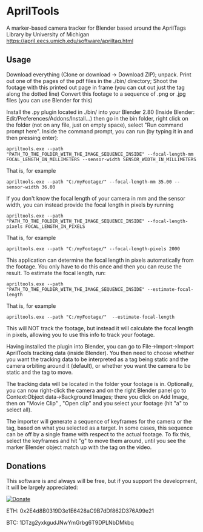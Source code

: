 # AprilTools
A marker-based camera tracker for Blender based around the AprilTags Library by University of Michigan
https://april.eecs.umich.edu/software/apriltag.html

## Usage
Download everything (Clone or download -> Download ZIP); unpack.
Print out one of the pages of the pdf files in the ./bin/ directory;
Shoot the footage with this printed out page in frame (you can cut out just the tag along the dotted line)
Convert this footage to a sequence of .png or .jpg files (you can use Blender for this)

  Install the .py plugin located in ./bin/ into your Blender 2.80 (Inside Blender: Edit/Preferences/Addons/Install...) then go in the bin folder, right click on the folder (not on any file, just on empty space), select "Run command prompt here". Inside the command prompt, you can run (by typing it in and then pressing enter):
  
```
apriltools.exe --path "PATH_TO_THE_FOLDER_WITH_THE_IMAGE_SEQUENCE_INSIDE" --focal-length-mm FOCAL_LENGTH_IN_MILLIMETERS --sensor-width SENSOR_WIDTH_IN_MILLIMETERS
```

That is, for example
```
apriltools.exe --path "C:/myFootage/" --focal-length-mm 35.00 --sensor-width 36.00
```
If you don't know the focal length of your camera in mm and the sensor width, you can instead provide the focal length in pixels by running
```
apriltools.exe --path "PATH_TO_THE_FOLDER_WITH_THE_IMAGE_SEQUENCE_INSIDE" --focal-length-pixels FOCAL_LENGTH_IN_PIXELS
```
That is, for example
```
apriltools.exe --path "C:/myFootage/" --focal-length-pixels 2000
```
This application can determine the focal length in pixels automatically from the footage. You only have to do this once and then you can reuse the result. To estimate the focal length, run:

```
apriltools.exe --path "PATH_TO_THE_FOLDER_WITH_THE_IMAGE_SEQUENCE_INSIDE" --estimate-focal-length
```
That is, for example
```
apriltools.exe --path "C:/myFootage/"  --estimate-focal-length
```
This will NOT track the footage, but instead it will calculate the focal length in pixels, allowing you to use this info to track your footage.

Having installed the plugin into Blender, you can go to File->Import->Import AprilTools tracking data (inside Blender).
You then need to choose whether you want the tracking data to be interpreted as a tag being static and the camera orbiting around it (default), or whether you want the camera to be static and the tag to move.

The tracking data will be located in the folder your footage is in. 
Optionally, you can now right-click the camera and on the right Blender panel go to Context:Object data->Background Images; there you click on Add Image, then on "Movie Clip" , "Open clip" and you select your footage (hit "a" to select all).

The importer will generate a sequence of keyframes for the camera or the tag, based on what you selected as a target. In some cases, this sequence can be off by a single frame with respect to the actual footage. To fix this, select the keyframes and hit "g" to move them around, until you see the marker Blender object match up with the tag on the video.

## Donations

This software is and always will be free, but if you support the development, it will be largely appreciated:

[![Donate](https://img.shields.io/badge/Donate-PayPal-green.svg)](https://www.paypal.com/cgi-bin/webscr?cmd=_s-xclick&hosted_button_id=QHXE57NKFC3QL)

ETH: 0x2E4d8B0319D3e1E6428aC9B7dDf862D376A99e21

BTC: 1DTzg2yxkgudJNwYmGrbg6T9DPLNbDMkbq
